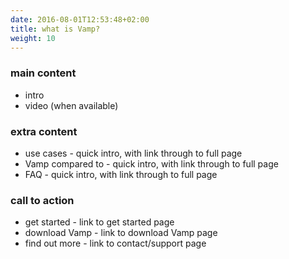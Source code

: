 ```yaml
---
date: 2016-08-01T12:53:48+02:00
title: what is Vamp?
weight: 10
---
```


### main content
* intro
* video (when available)

### extra content
* use cases - quick intro, with link through to full page
* Vamp compared to - quick intro, with link through to full page
* FAQ - quick intro, with link through to full page

### call to action
* get started - link to get started page
* download Vamp - link to download Vamp page
* find out more - link to contact/support page
